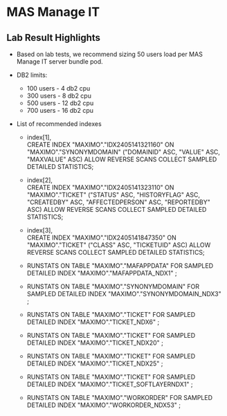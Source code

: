 # MAS Manage IT

## Lab Result Highlights

- Based on lab tests, we recommend sizing 50 users load per MAS Manage IT server bundle pod.

- DB2 limits:
    - 100 users - 4 db2 cpu
    - 300 users - 8 db2 cpu
    - 500 users - 12 db2 cpu
    - 700 users - 16 db2 cpu

- List of recommended indexes
    - index[1],   
    CREATE INDEX "MAXIMO"."IDX2405141321160" ON "MAXIMO"."SYNONYMDOMAIN"
    ("DOMAINID" ASC, "VALUE" ASC, "MAXVALUE" ASC) ALLOW
    REVERSE SCANS COLLECT SAMPLED DETAILED STATISTICS;

    - index[2],  
    CREATE INDEX "MAXIMO"."IDX2405141323110" ON "MAXIMO"."TICKET"
    ("STATUS" ASC, "HISTORYFLAG" ASC, "CREATEDBY" ASC,
    "AFFECTEDPERSON" ASC, "REPORTEDBY" ASC) ALLOW REVERSE
    SCANS COLLECT SAMPLED DETAILED STATISTICS;

    - index[3],  
    CREATE INDEX "MAXIMO"."IDX2405141847350" ON "MAXIMO"."TICKET"
    ("CLASS" ASC, "TICKETUID" ASC) ALLOW REVERSE SCANS COLLECT SAMPLED DETAILED STATISTICS;

    - RUNSTATS ON TABLE "MAXIMO"."MAFAPPDATA" FOR SAMPLED DETAILED INDEX "MAXIMO"."MAFAPPDATA_NDX1" ;
    - RUNSTATS ON TABLE "MAXIMO"."SYNONYMDOMAIN" FOR SAMPLED DETAILED INDEX "MAXIMO"."SYNONYMDOMAIN_NDX3" ;
    - RUNSTATS ON TABLE "MAXIMO"."TICKET" FOR SAMPLED DETAILED INDEX "MAXIMO"."TICKET_NDX6" ; 
    - RUNSTATS ON TABLE "MAXIMO"."TICKET" FOR SAMPLED DETAILED INDEX "MAXIMO"."TICKET_NDX20" ;
    - RUNSTATS ON TABLE "MAXIMO"."TICKET" FOR SAMPLED DETAILED INDEX "MAXIMO"."TICKET_NDX25" ;
    - RUNSTATS ON TABLE "MAXIMO"."TICKET" FOR SAMPLED DETAILED INDEX "MAXIMO"."TICKET_SOFTLAYERNDX1" ;
    - RUNSTATS ON TABLE "MAXIMO"."WORKORDER" FOR SAMPLED DETAILED INDEX "MAXIMO"."WORKORDER_NDX53" ;



